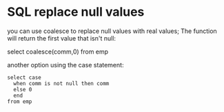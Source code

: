# SQL replace null values

you can use coalesce to replace null values with real values;  The function will return the first value that isn't null:

select coalesce(comm,0) from emp

another option using the case statement:

```
select case
  when comm is not null then comm
  else 0
  end
from emp
```
